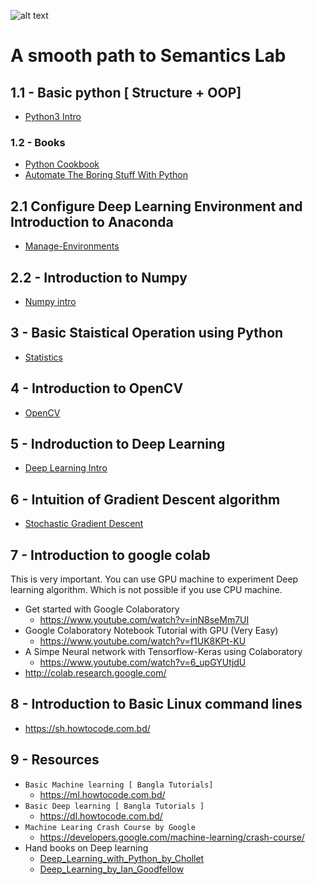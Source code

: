 ![alt text](https://github.com/lab-semantics/Deep-Learning-Guide/blob/master/images/logo-sl_small.png)
# A smooth path to Semantics Lab

## 1.1 - Basic python [ Structure + OOP]
 - [Python3 Intro](https://github.com/lab-semantics/Deep-Learning-Guide/tree/master/Python3)
### 1.2 - Books
* [Python Cookbook](https://github.com/lab-semantics/Deep-Learning-Guide/blob/master/Books/Python_Cookbook_3rd%20Edition.pdf)
* [Automate The Boring Stuff With Python](https://github.com/lab-semantics/Deep-Learning-Guide/blob/master/Books/automate_the_boring_stuff_with_python.pdf)

## 2.1 Configure Deep Learning Environment and Introduction to Anaconda
   - [Manage-Environments](https://github.com/lab-semantics/Deep-Learning-Guide/blob/master/Anaconda_intro/manage-environments.rst)
## 2.2 - Introduction to Numpy
   - [Numpy intro](https://github.com/lab-semantics/Deep-Learning-Guide/blob/master/Numpy_intro/Numpy_Into.ipynb)
## 3 - Basic Staistical Operation using Python
   - [Statistics](https://github.com/nuhil/deep-learning-research/blob/master/Data%20Interpretation/Data-Interpretation.ipynb)
## 4 - Introduction to OpenCV
   - [OpenCV](https://github.com/lab-semantics/Deep-Learning-Guide/tree/master/OpenCV-Intro)

## 5 - Indroduction to Deep Learning

- [Deep Learning Intro](https://github.com/lab-semantics/Deep-Learning-Guide/tree/master/DL_intro)

## 6 - Intuition of Gradient Descent algorithm

- [Stochastic Gradient Descent ](https://machinelearningmastery.com/gradient-descent-for-machine-learning/)


## 7 - Introduction to google colab
 This is very important. You can use GPU machine to experiment Deep learning 
 algorithm. Which is not possible if you use CPU machine.
	
- Get started with Google Colaboratory
	-  https://www.youtube.com/watch?v=inN8seMm7UI
- Google Colaboratory Notebook Tutorial with GPU (Very Easy)
	- https://www.youtube.com/watch?v=f1UK8KPt-KU
- A Simpe Neural network with Tensorflow-Keras using Colaboratory
	- https://www.youtube.com/watch?v=6_upGYUtjdU
- http://colab.research.google.com/

## 8 - Introduction to Basic Linux command lines
   - https://sh.howtocode.com.bd/

## 9 - Resources 
- `Basic Machine learning [ Bangla Tutorials]`
	- https://ml.howtocode.com.bd/
- `Basic Deep learning [ Bangla Tutorials ]`
	- https://dl.howtocode.com.bd/
- `Machine Learing Crash Course by Google`
	- https://developers.google.com/machine-learning/crash-course/
- Hand books on Deep learning
	- [Deep_Learning_with_Python_by_Chollet](https://github.com/lab-semantics/Deep-Learning-Guide/blob/master/Books/Deep_Learning_with_Python_by_Chollet.pdf)
	- [Deep_Learning_by_Ian_Goodfellow](https://github.com/lab-semantics/Deep-Learning-Guide/blob/master/Books/Deep_Learning_by_Ian_Goodfellow.pdf)
